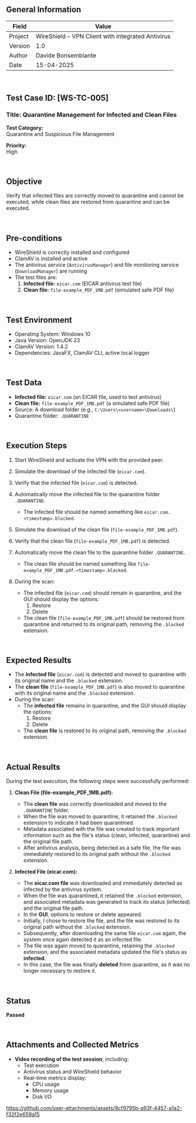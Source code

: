 ## General Information

| Field     | Value                                                    |
|-----------|----------------------------------------------------------|
| Project   | WireShield – VPN Client with Integrated Antivirus        |
| Version   | 1.0                                                      |
| Author    | Davide Bonsembiante                                      |
| Date      | 15-04-2025                                               |

&nbsp;

## Test Case ID: [WS-TC-005]  
### Title: Quarantine Management for Infected and Clean Files

**Test Category:**  
Quarantine and Suspicious File Management

**Priority:**  
High

&nbsp;

## Objective  
Verify that infected files are correctly moved to quarantine and cannot be executed, while clean files are restored from quarantine and can be executed.

&nbsp;

## Pre-conditions

- WireShield is correctly installed and configured  
- ClamAV is installed and active  
- The antivirus service (`AntivirusManager`) and file monitoring service (`DownloadManager`) are running  
- The test files are:
  1. **Infected file:** `eicar.com` (EICAR antivirus test file)
  2. **Clean file:** `file-example_PDF_1MB.pdf` (simulated safe PDF file)

&nbsp;

## Test Environment

- Operating System: Windows 10  
- Java Version: OpenJDK 23  
- ClamAV Version: 1.4.2  
- Dependencies: JavaFX, ClamAV CLI, active local logger

&nbsp;

## Test Data

- **Infected file:** `eicar.com` (an EICAR file, used to test antivirus)
- **Clean file:** `file-example_PDF_1MB.pdf` (a simulated safe PDF file)
- Source: A download folder (e.g., `C:\Users\<username>\Downloads\`)
- Quarantine folder: `.QUARANTINE`

&nbsp;

## Execution Steps

1. Start WireShield and activate the VPN with the provided peer.

2. Simulate the download of the infected file (`eicar.com`).

3. Verify that the infected file (`eicar.com`) is detected.

4. Automatically move the infected file to the quarantine folder `.QUARANTINE`.
    - The infected file should be named something like `eicar.com.<timestamp>.blocked`.

5. Simulate the download of the clean file (`file-example_PDF_1MB.pdf`).

6. Verify that the clean file (`file-example_PDF_1MB.pdf`) is detected.

7. Automatically move the clean file to the quarantine folder `.QUARANTINE`.
    - The clean file should be named something like `file-example_PDF_1MB.pdf.<timestamp>.blocked`.

9. During the scan:
    - The infected file (`eicar.com`) should remain in quarantine, and the GUI should display the options:
        1. Restore
        2. Delete
    - The clean file (`file-example_PDF_1MB.pdf`) should be restored from quarantine and returned to its original path, removing the `.blocked` extension.

&nbsp;

## Expected Results

- The **infected file** (`eicar.com`) is detected and moved to quarantine with its original name and the `.blocked` extension.
- The **clean file** (`file-example_PDF_1MB.pdf`) is also moved to quarantine with its original name and the `.blocked` extension.
- During the scan:
    - The **infected file** remains in quarantine, and the GUI should display the options:
        1. Restore
        2. Delete
    - The **clean file** is restored to its original path, removing the `.blocked` extension.

&nbsp;

## Actual Results

During the test execution, the following steps were successfully performed:

1. **Clean File (file-example_PDF_1MB.pdf):**
   - The **clean file** was correctly downloaded and moved to the `.QUARANTINE` folder.
   - When the file was moved to quarantine, it retained the `.blocked` extension to indicate it had been quarantined.
   - Metadata associated with the file was created to track important information such as the file's status (clean, infected, quarantine) and the original file path.
   - After antivirus analysis, being detected as a safe file, the file was immediately restored to its original path without the `.blocked` extension.

2. **Infected File (eicar.com):**
   - The **eicar.com file** was downloaded and immediately detected as infected by the antivirus system.
   - When the file was quarantined, it retained the `.blocked` extension, and associated metadata was generated to track its status (infected) and the original file path.
   - In the **GUI**, options to restore or delete appeared.
   - Initially, I chose to restore the file, and the file was restored to its original path without the `.blocked` extension.
   - Subsequently, after downloading the same file `eicar.com` again, the system once again detected it as an infected file.
   - The file was again moved to quarantine, retaining the `.blocked` extension, and the associated metadata updated the file's status as **infected**.
   - In this case, the file was finally **deleted** from quarantine, as it was no longer necessary to restore it.

&nbsp;

## Status

**Passed**

&nbsp;

## Attachments and Collected Metrics

- **Video recording of the test session**, including:
  - Test execution
  - Antivirus status and WireShield behavior
  - Real-time metrics display:
    - CPU usage
    - Memory usage
    - Disk I/O

https://github.com/user-attachments/assets/8cf9795b-a93f-4457-a1a2-f32f2e659a15

